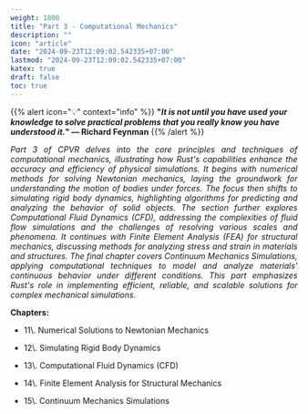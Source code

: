 ```yaml
---
weight: 1800
title: "Part 3 - Computational Mechanics"
description: ""
icon: "article"
date: "2024-09-23T12:09:02.542335+07:00"
lastmod: "2024-09-23T12:09:02.542335+07:00"
katex: true
draft: false
toc: true
---
```

{{% alert icon="💡" context="info" %}}
<strong>"<em>It is not until you have used your knowledge to solve practical problems that you really know you have understood it.</em>" — Richard Feynman</strong>
{{% /alert %}}

<p style="text-align: justify;">
<em>Part 3 of CPVR delves into the core principles and techniques of computational mechanics, illustrating how Rust's capabilities enhance the accuracy and efficiency of physical simulations. It begins with numerical methods for solving Newtonian mechanics, laying the groundwork for understanding the motion of bodies under forces. The focus then shifts to simulating rigid body dynamics, highlighting algorithms for predicting and analyzing the behavior of solid objects. The section further explores Computational Fluid Dynamics (CFD), addressing the complexities of fluid flow simulations and the challenges of resolving various scales and phenomena. It continues with Finite Element Analysis (FEA) for structural mechanics, discussing methods for analyzing stress and strain in materials and structures. The final chapter covers Continuum Mechanics Simulations, applying computational techniques to model and analyze materials' continuous behavior under different conditions. This part emphasizes Rust's role in implementing efficient, reliable, and scalable solutions for complex mechanical simulations.</em>
</p>

<p style="text-align: justify;">
<strong>Chapters:</strong>
</p>

- <p style="text-align: justify;">11\. Numerical Solutions to Newtonian Mechanics</p>
- <p style="text-align: justify;">12\. Simulating Rigid Body Dynamics</p>
- <p style="text-align: justify;">13\. Computational Fluid Dynamics (CFD)</p>
- <p style="text-align: justify;">14\. Finite Element Analysis for Structural Mechanics</p>
- <p style="text-align: justify;">15\. Continuum Mechanics Simulations</p>